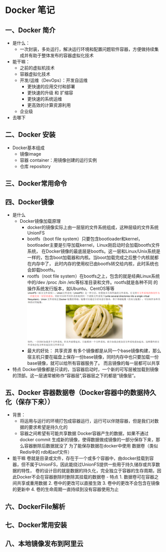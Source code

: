 # Docker 笔记
## 一、Docker 简介
- 是什么：
    - 一次封装，多处运行，解决运行环境和配置问题软件容器，方便做持续集成并有助于整体发布的容器虚拟化技术
- 能干嘛：
    - 之前的虚拟机技术
    - 容器虚拟化技术
    - 开发/运维（DevOps）：开发自运维
        - 更快速的应用交付和部署
        - 更快速的升级 和 扩缩容
        - 更快速的系统运维
        - 更高效的计算资源利用
    - 企业级
- 去哪下
## 二、Docker 安装
- Docker基本组成
    - 镜像image
    - 容器 container：用镜像创建的运行实例
    - 仓库 repository
## 三、Docker常用命令
## 四、Docker镜像
- 是什么
    - Docker镜像加载原理
        - docker的镜像实际上由一层层的文件系统组成，这种层级的文件系统 UnionFS
        - bootfs（boot file system）只要包含bootloader和kernel，bootloader主要是引导加载kernel，Linux刚启动时会加载bootfs文件系统，
        在Docker镜像的最底层是bootfs。这一层和Linux/Unix系统是一样的，包含boot加载器和内核。当boot加载完成之后整个内核就都在内存中了，
        此时内存的使用权已由bootfs转交给内核，此时系统也会卸载bootfs。
        - rootfs（root file system）在bootfs之上，包含的就是经典Linux系统中的/dev /proc /bin /etc等标准目录和文件。rootfs就是各种不同
        的操作系统发行版本，如Ubuntu、CentOS等等
        ![](./image/UnionFS.png)
        - 最大的好处： 共享资源
            有多个镜像都是从同一个base镜像构建，那么宿主机只要在磁盘上保存一份base镜像，同时内存中也只要加载一份base镜像，就可以给所有容器服务了。
            而且镜像的每一层都可以共享
- 特点
    Docker镜像都是只读的，当容器启动时，一个新的可写层被加载到镜像的顶部。这一层通常被称作“容器层”,容器层之下的都是“镜像层”。
## 五、Docker 容器数据卷（Docker容器中的数据持久化（保存下来））
- 背景：
    - 将运用与运行的环境打包成容器运行，运行可以伴随容器，但是我们对数据的要求希望是持久化的
    - 容器之间希望有可能共享数据
    Docker容器产生的数据，如果不通过docker commit 生成新的镜像，使得数据做成镜像的一部分保存下来，那么容器删除后数据就没了
    为了能保存数据在docker中使用 数据卷（类似Redis中的 rdb和aof文件）
- 能干嘛
      卷就是目录或文件，存在于一个或多个容器中，由docker挂载到容器，但不属于UnionFS，因此能绕过UnionFS提供一些用于持久储存或共享数据的特性，
      卷的设计目的就是数据的持久化，完全独立于容器的生存周期，因此Docker不会在容器删除时删除其挂载的数据卷
      - 特点
        1. 数据卷可在容器之间共享或重用数据
        2. 卷中的更改可以直接生效
        3. 卷中的更改不会包含在镜像的更新中
        4. 卷的生命周期一直持续到没有容器使用为止 
## 六、DockerFile解析
## 七、Docker常用安装
## 八、本地镜像发布到阿里云